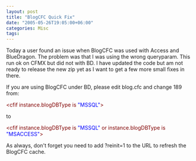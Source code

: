 ```yaml
---
layout: post
title: "BlogCFC Quick Fix"
date: "2005-05-26T19:05:00+06:00"
categories: Misc 
tags: 
---
```


Today a user found an issue when BlogCFC was used with Access and BlueDragon. The problem was that I was using the wrong queryparam. This run ok on CFMX but did not with BD. I have updated the code but am not ready to release the new zip yet as I want to get a few more small fixes in there. 

If you are using BlogCFC under BD, please edit blog.cfc and change 189 from:

<div class="code"><FONT COLOR=MAROON>&lt;cfif instance.blogDBType is <FONT COLOR=BLUE>"MSSQL"</FONT>&gt;</FONT></div>

to

<div class="code"><FONT COLOR=MAROON>&lt;cfif instance.blogDBType is <FONT COLOR=BLUE>"MSSQL"</FONT> or instance.blogDBType is <FONT COLOR=BLUE>"MSACCESS"</FONT>&gt;</FONT></div>

As always, don't forget you need to add ?reinit=1 to the URL to refresh the BlogCFC cache.